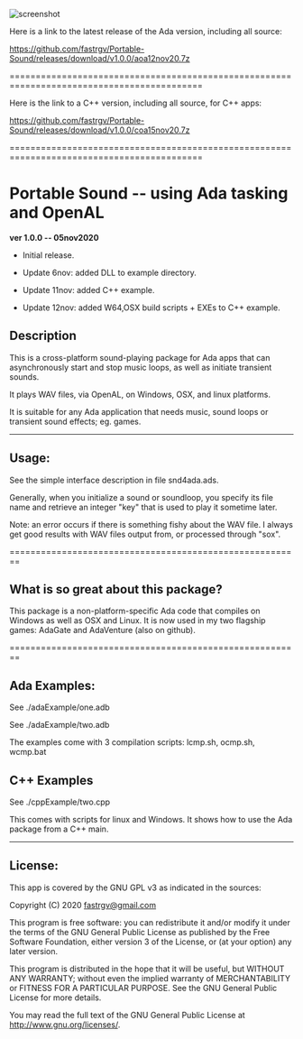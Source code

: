 ![screenshot](https://github.com/fastrgv/Portable-Sound/blob/main/lovelaceClef.png)

Here is a link to the latest release of the Ada version, including all source:

https://github.com/fastrgv/Portable-Sound/releases/download/v1.0.0/aoa12nov20.7z

===========================================================================================

Here is the link to a C++ version, including all source, for C++ apps:

https://github.com/fastrgv/Portable-Sound/releases/download/v1.0.0/coa15nov20.7z

===========================================================================================


# Portable Sound -- using Ada tasking and OpenAL



**ver 1.0.0 -- 05nov2020**

* Initial release.

* Update 6nov: added DLL to example directory.

* Update 11nov: added C++ example.

* Update 12nov: added W64,OSX build scripts + EXEs to C++ example.




## Description

This is a cross-platform sound-playing package for Ada apps that can asynchronously start and stop music loops, as well as initiate transient sounds.

It plays WAV files, via OpenAL, on Windows, OSX, and linux platforms.

It is suitable for any Ada application that needs music, sound loops or transient sound effects; eg. games.

--------------------------------------------------------
## Usage:

See the simple interface description in file snd4ada.ads.

Generally, when you initialize a sound or soundloop, you specify its file name and retrieve an integer "key" that is used to play it sometime later.

Note: an error occurs if there is something fishy about the WAV file. I always get good results with WAV files output from, or processed through "sox".

========================================================
## What is so great about this package?

This package is a non-platform-specific Ada code that compiles on Windows as well as OSX and Linux.
It is now used in my two flagship games: AdaGate and AdaVenture (also on github).

========================================================

## Ada Examples:

See ./adaExample/one.adb

See ./adaExample/two.adb

The examples come with 3 compilation scripts: lcmp.sh, ocmp.sh, wcmp.bat

## C++ Examples

See ./cppExample/two.cpp

This comes with scripts for linux and Windows. It shows how to use
the Ada package from a C++ main.


--------------------------
## License:


This app is covered by the GNU GPL v3 as indicated in the sources:


 Copyright (C) 2020  <fastrgv@gmail.com>

 This program is free software: you can redistribute it and/or modify
 it under the terms of the GNU General Public License as published by
 the Free Software Foundation, either version 3 of the License, or
 (at your option) any later version.

 This program is distributed in the hope that it will be useful,
 but WITHOUT ANY WARRANTY; without even the implied warranty of
 MERCHANTABILITY or FITNESS FOR A PARTICULAR PURPOSE.  See the
 GNU General Public License for more details.

 You may read the full text of the GNU General Public License
 at <http://www.gnu.org/licenses/>.



